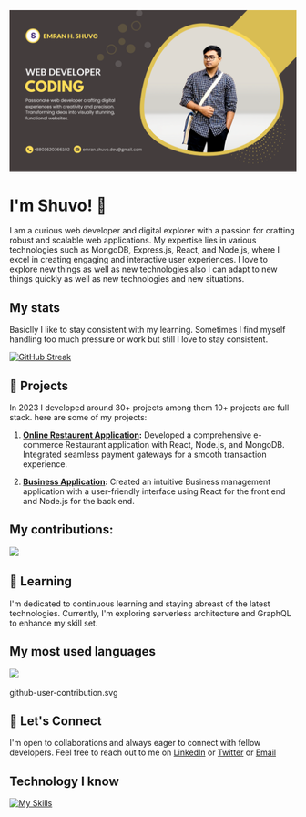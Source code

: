 

![Cover photo that says about me](https://raw.githubusercontent.com/Emranhossainshuvo/Emranhossainshuvo/main/asset/%2B8801620366102.png)


# I'm Shuvo! 👋

I am a curious web developer and digital explorer with a passion for crafting robust and scalable web applications. My expertise lies in various technologies such as MongoDB, Express.js, React, and Node.js, where I excel in creating engaging and interactive user experiences. I love to explore new things as well as new technologies also I can adapt to new things quickly as well as new technologies and new situations. 


## My  stats 
Basiclly I like to stay consistent with my learning. Sometimes I find myself handling too much pressure or work but still I love to stay consistent. 

[![GitHub Streak](https://github-readme-streak-stats.herokuapp.com?user=Emranhossainshuvo&theme=apprentice&hide_border=true&stroke=443D3D)](https://git.io/streak-stats)


## 🚀 Projects
 
In 2023 I developed around 30+ projects among them 10+ projects are full stack. here are some of my projects:
 
1. **[Online Restaurent Application](https://bistro-boss-1c45d.web.app/):**
   Developed a comprehensive e-commerce Restaurant application with React, Node.js, and MongoDB. Integrated seamless payment gateways for a smooth transaction experience.

2. **[Business Application](https://car-repair-practice.web.app/):**
   Created an intuitive Business management application with a user-friendly interface using React for the front end and Node.js for the back end.

## My contributions: 

![](http://github-profile-summary-cards.vercel.app/api/cards/profile-details?username=Emranhossainshuvo&theme=ayu_mirage)


## 🌱 Learning 

I'm dedicated to continuous learning and staying abreast of the latest technologies. Currently, I'm exploring serverless architecture and GraphQL to enhance my skill set.

## My most used languages
![](http://github-profile-summary-cards.vercel.app/api/cards/most-commit-language?username=Emranhossainshuvo&theme=ayu_mirage)

github-user-contribution.svg

## 💬 Let's Connect

I'm open to collaborations and always eager to connect with fellow developers. Feel free to reach out to me on [LinkedIn](https://www.linkedin.com/in/md-emran-hossain-shuvo-0711802a4/) or [Twitter](https://twitter.com/Shuvo0031770590) or [Email](emran.shuvo.dev@gmail.com) 


## Technology I know


[![My Skills](https://skillicons.dev/icons?i=js,html,react,firebase,git,linux,mongodb,nextjs,netlify,nodejs,vercel,vite,vscode,css,express)](https://skillicons.dev)
